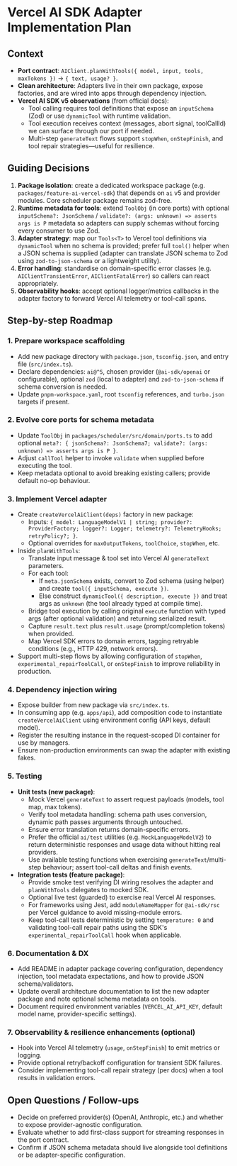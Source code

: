 # Vercel AI SDK Adapter Implementation Plan

## Context

- **Port contract**: `AIClient.planWithTools({ model, input, tools, maxTokens })` → `{ text, usage? }`.
- **Clean architecture**: Adapters live in their own package, expose factories, and are wired into apps through dependency injection.
- **Vercel AI SDK v5 observations** (from official docs):
  - Tool calling requires tool definitions that expose an `inputSchema` (Zod) or use `dynamicTool` with runtime validation.
  - Tool execution receives context (messages, abort signal, toolCallId) we can surface through our port if needed.
  - Multi-step `generateText` flows support `stopWhen`, `onStepFinish`, and tool repair strategies—useful for resilience.

## Guiding Decisions

1. **Package isolation**: create a dedicated workspace package (e.g. `packages/feature-ai-vercel-sdk`) that depends on `ai` v5 and provider modules. Core scheduler package remains zod-free.
2. **Runtime metadata for tools**: extend `ToolObj` (in core ports) with optional `inputSchema?: JsonSchema` / `validate?: (args: unknown) => asserts args is P` metadata so adapters can supply schemas without forcing every consumer to use Zod.
3. **Adapter strategy**: map our `Tools<T>` to Vercel tool definitions via `dynamicTool` when no schema is provided; prefer full `tool()` helper when a JSON schema is supplied (adapter can translate JSON schema to Zod using `zod-to-json-schema` or a lightweight utility).
4. **Error handling**: standardise on domain-specific error classes (e.g. `AIClientTransientError`, `AIClientFatalError`) so callers can react appropriately.
5. **Observability hooks**: accept optional logger/metrics callbacks in the adapter factory to forward Vercel AI telemetry or tool-call spans.

## Step-by-step Roadmap

### 1. Prepare workspace scaffolding
- Add new package directory with `package.json`, `tsconfig.json`, and entry file (`src/index.ts`).
- Declare dependencies: `ai@^5`, chosen provider (`@ai-sdk/openai` or configurable), optional `zod` (local to adapter) and `zod-to-json-schema` if schema conversion is needed.
- Update `pnpm-workspace.yaml`, root `tsconfig` references, and `turbo.json` targets if present.

### 2. Evolve core ports for schema metadata
- Update `ToolObj` in `packages/scheduler/src/domain/ports.ts` to add optional `meta?: { jsonSchema?: JsonSchema7; validate?: (args: unknown) => asserts args is P }`.
- Adjust `callTool` helper to invoke `validate` when supplied before executing the tool.
- Keep metadata optional to avoid breaking existing callers; provide default no-op behaviour.

### 3. Implement Vercel adapter
- Create `createVercelAiClient(deps)` factory in new package:
  - Inputs: `{ model: LanguageModelV1 | string; provider?: ProviderFactory; logger?: Logger; telemetry?: TelemetryHooks; retryPolicy?; }`.
  - Optional overrides for `maxOutputTokens`, `toolChoice`, `stopWhen`, etc.
- Inside `planWithTools`:
  - Translate input message & tool set into Vercel AI `generateText` parameters.
  - For each tool:
    - If `meta.jsonSchema` exists, convert to Zod schema (using helper) and create `tool({ inputSchema, execute })`.
    - Else construct `dynamicTool({ description, execute })` and treat args as `unknown` (the tool already typed at compile time).
  - Bridge tool execution by calling original `execute` function with typed args (after optional validation) and returning serialized result.
  - Capture `result.text` plus `result.usage` (prompt/completion tokens) when provided.
  - Map Vercel SDK errors to domain errors, tagging retryable conditions (e.g., HTTP 429, network errors).
- Support multi-step flows by allowing configuration of `stopWhen`, `experimental_repairToolCall`, or `onStepFinish` to improve reliability in production.

### 4. Dependency injection wiring
- Expose builder from new package via `src/index.ts`.
- In consuming app (e.g. `apps/api`), add composition code to instantiate `createVercelAiClient` using environment config (API keys, default model).
- Register the resulting instance in the request-scoped DI container for use by managers.
- Ensure non-production environments can swap the adapter with existing fakes.

### 5. Testing
- **Unit tests (new package)**:
  - Mock Vercel `generateText` to assert request payloads (models, tool map, max tokens).
  - Verify tool metadata handling: schema path uses conversion, dynamic path passes arguments through untouched.
  - Ensure error translation returns domain-specific errors.
  - Prefer the official `ai/test` utilities (e.g. `MockLanguageModelV2`) to return deterministic responses and usage data without hitting real providers.
  - Use available testing functions when exercising `generateText`/multi-step behaviour; assert tool-call deltas and finish events.
- **Integration tests (feature package)**:
  - Provide smoke test verifying DI wiring resolves the adapter and `planWithTools` delegates to mocked SDK.
  - Optional live test (guarded) to exercise real Vercel AI responses.
  - For frameworks using Jest, add `moduleNameMapper` for `@ai-sdk/rsc` per Vercel guidance to avoid missing-module errors.
  - Keep tool-call tests deterministic by setting `temperature: 0` and validating tool-call repair paths using the SDK's `experimental_repairToolCall` hook when applicable.

### 6. Documentation & DX
- Add README in adapter package covering configuration, dependency injection, tool metadata expectations, and how to provide JSON schema/validators.
- Update overall architecture documentation to list the new adapter package and note optional schema metadata on tools.
- Document required environment variables (`VERCEL_AI_API_KEY`, default model name, provider-specific settings).

### 7. Observability & resilience enhancements (optional)
- Hook into Vercel AI telemetry (`usage`, `onStepFinish`) to emit metrics or logging.
- Provide optional retry/backoff configuration for transient SDK failures.
- Consider implementing tool-call repair strategy (per docs) when a tool results in validation errors.

## Open Questions / Follow-ups
- Decide on preferred provider(s) (OpenAI, Anthropic, etc.) and whether to expose provider-agnostic configuration.
- Evaluate whether to add first-class support for streaming responses in the port contract.
- Confirm if JSON schema metadata should live alongside tool definitions or be adapter-specific configuration.
